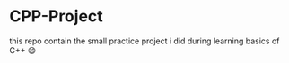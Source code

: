 # CPP-Project
this repo contain the small practice project i did during learning basics of C++ :smile:
